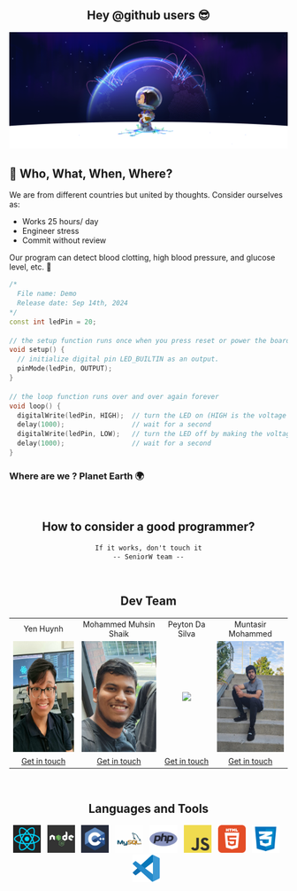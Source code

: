 <h2 align="center">Hey @github users 😎</h2>
<img src="../images/background.png">

## 🤔 Who, What, When, Where?</h2>
We are from different countries but united by thoughts. Consider ourselves as:
- Works 25 hours/ day
- Engineer stress
- Commit without review

Our program can detect blood clotting, high blood pressure, and glucose level, etc. 🐐

```cpp
/*
  File name: Demo
  Release date: Sep 14th, 2024
*/
const int ledPin = 20;

// the setup function runs once when you press reset or power the board
void setup() {
  // initialize digital pin LED_BUILTIN as an output.
  pinMode(ledPin, OUTPUT);
}

// the loop function runs over and over again forever
void loop() {
  digitalWrite(ledPin, HIGH);  // turn the LED on (HIGH is the voltage level)
  delay(1000);                 // wait for a second
  digitalWrite(ledPin, LOW);   // turn the LED off by making the voltage LOW
  delay(1000);                 // wait for a second
}

```

### Where are we ? Planet Earth 🌍

<br>

<h2 align="center"> How to consider a good programmer? </h2>
<div align="center">

```
If it works, don't touch it
-- SeniorW team --
```
</div>

<br>

<h2 align="center"> Dev Team </h2>

<table align="center">
  <tr>
    <td align="center">Yen Huynh</td>
    <td align="center">Mohammed Muhsin Shaik</td>
    <td align="center">Peyton Da Silva</td>
    <td align="center">Muntasir Mohammed</td>
  </tr>
  <tr>
    <td align="center"><img height="200" src="../images/peter.jpg"></td>
    <td align="center"><img height="200" src="../images/Muhsin.jpg"></td>
    <td align="center"><img height="200" src="../images/Peyton.jpg"></td>
    <td align="center"><img height="200" src="../images/Muntasir.jpg"></td>
  </tr>
  <tr>
    <td align="center"><a href="https://github.com/YenHuynh02" style='border: 1px solide red'>Get in touch</a></td>
    <td align="center"><a href="https://github.com/muhsin308">Get in touch</a></td>
    <td align="center"><a href="https://github.com/PalpaWalker">Get in touch</a></td>
    <td align="center"><a href="https://github.com/moha0988">Get in touch</a></td>
  </tr>
</table>

<br>

<h2 align="center">Languages and Tools</h2>
<p align="center">
  <img height="50" src="../images/react.png"> &nbsp;
  <img height="50" src="../images/Node.png"> &nbsp;
  <img height="50" src="../images/cpp.png"> &nbsp;
  <img height="50" src="../images/sql.png"> &nbsp;
  <img height="50" src="../images/php.png"> &nbsp;
  <img height="50" src="../images/JavaScript.png"> &nbsp;
  <img height="50" src="../images/html.png"> &nbsp;
  <img height="50" src="../images/css.png"> &nbsp;
  <img height="50" src="../images/vscode.png"> &nbsp;
</p>

